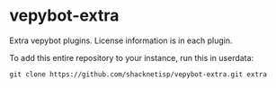 # vepybot-extra
Extra vepybot plugins.
License information is in each plugin.

To add this entire repository to your instance, run this in userdata:

`git clone https://github.com/shacknetisp/vepybot-extra.git extra`
